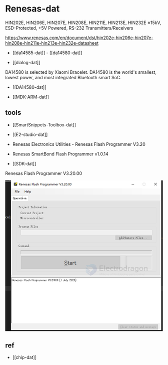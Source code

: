 
# Renesas-dat

HIN202E, HIN206E, HIN207E, HIN208E, HIN211E, HIN213E, HIN232E
±15kV, ESD-Protected, +5V Powered, RS-232 Transmitters/Receivers

https://www.renesas.com/en/document/dst/hin202e-hin206e-hin207e-hin208e-hin211e-hin213e-hin232e-datasheet


- [[da14585-dat]] - [[da14580-dat]]

- [[dialog-dat]]


DA14580 is selected by Xiaomi Bracelet. DA14580 is the world's smallest, lowest power, and most integrated Bluetooth smart SoC.

- [[DA14580-dat]]



- [[MDK-ARM-dat]]



## tools 

- [[SmartSnippets-Toolbox-dat]] 
- [[E2-studio-dat]]
- Renesas Electronics Utilities - Renesas Flash Programmer V3.20
- Renesas SmartBond Flash Programmer v1.0.14

- [[SDK-dat]]

Renesas Flash Programmer V3.20.00

![](2025-09-23-20-48-48.png)




## ref 

- [[chip-dat]]
